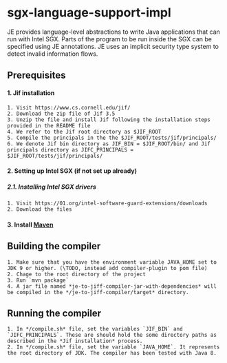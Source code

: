 # sgx-language-support-impl


JE provides language-level abstractions to write Java applications that can run with Intel SGX.
Parts of the program to be run inside the SGX can be specified using JE annotations. JE uses an implicit security type system to detect invalid information flows.
## Prerequisites
#### 1. Jif installation
	1. Visit https://www.cs.cornell.edu/jif/
	2. Download the zip file of Jif 3.5
	3. Unzip the file and install Jif following the installation steps provided in the README file
	4. We refer to the Jif root directory as $JIF_ROOT
	5. Compile the principals in the the $JIF_ROOT/tests/jif/principals/
	6. We denote Jif bin directory as JIF_BIN = $JIF_ROOT/bin/ and Jif principals directory as JIFC_PRINCIPALS = $JIF_ROOT/tests/jif/principals/

#### 2. Setting up Intel SGX (if not set up already)
##### 	2.1. Installing Intel SGX drivers
	1. Visit https://01.org/intel-software-guard-extensions/downloads
	2. Download the files

#### 3. Install [Maven](https://maven.apache.org/)

## Building the compiler

	1. Make sure that you have the environment variable JAVA_HOME set to JDK 9 or higher. (\TODO, instead add compiler-plugin to pom file)
	2. Chage to the root directory of the project
	3. Run `mvn package`
	4. A jar file named *je-to-jiff-compiler-jar-with-dependencies* will be compiled in the */je-to-jiff-compiler/target* directory.

## Running the compiler
	1. In */compile.sh* file, set the variables `JIF_BIN` and `JIFC_PRINCIPALS`. These are should hold the some directory paths as described in the *Jif installation* process.
	2. In */compile.sh* file, set the variable `JAVA_HOME`. It represents the root directory of JDK. The compiler has been tested with Java 8.
